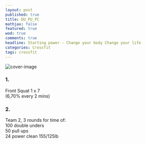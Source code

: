 ```yaml
---
layout: post
published: true
title: DU_PU_PC
mathjax: false
featured: true
wod: true
comments: true
headline: Starting power - Change your body Change your life
categories: Crossfit
tags: crossfit
---
```


![cover-image](https://media.defense.gov/2012/Nov/29/2000093584/-1/-1/0/121120-F-LR006-007.JPG)

### 1.
Front Squat 1 x 7  
(6,70% every 2 mins)  

### 2.
Team 2, 3 rounds for time of:  
100 double unders  
50 pull ups  
24 power clean 155/125lb  
